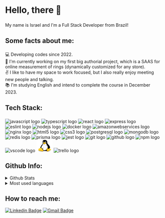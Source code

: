<h1 align="left">Hello, there 👋</h1>

###

<p align="left">My name is Israel and I'm a Full Stack Developer from Brazil!</p>

###

<h2 align="left">Some facts about me:</h2>

###

<p align="left">💻 Developing codes since 2022.<br>💍 I'm currently working on my first big authorial project, which is a SAAS for online measurement of rings (dynamically customized for any store).<br>✌ I like to have my space to work focused, but I also really enjoy meeting new people and talking.<br>📚 I'm studying English and intend to complete the course in December 2023.</p>

###

<h2 align="left">Tech Stack: </h2>

###

<div align="left">
  <img src="https://cdn.jsdelivr.net/gh/devicons/devicon/icons/javascript/javascript-original.svg" height="40" width="52" alt="javascript logo"  />
  <img src="https://cdn.jsdelivr.net/gh/devicons/devicon/icons/typescript/typescript-original.svg" height="40" width="52" alt="typescript logo"  />
  <img src="https://cdn.jsdelivr.net/gh/devicons/devicon/icons/react/react-original.svg" height="40" width="52" alt="react logo"  />
  <img src="https://uploaddeimagens.com.br/images/004/312/231/full/ex.png?1674667232" height="40" width="52" alt="express logo"  />
  <img src="https://cdn.jsdelivr.net/gh/devicons/devicon/icons/eslint/eslint-original.svg" height="40" width="52" alt="eslint logo"  />
  <img src="https://cdn.jsdelivr.net/gh/devicons/devicon/icons/nodejs/nodejs-original.svg" height="40" width="52" alt="nodejs logo"  />
  <img src="https://cdn.jsdelivr.net/gh/devicons/devicon/icons/docker/docker-original.svg" height="40" width="52" alt="docker logo"  />
  <img src="https://cdn.jsdelivr.net/gh/devicons/devicon/icons/amazonwebservices/amazonwebservices-original.svg" height="40" width="52" alt="amazonwebservices logo"  />
  <img src="https://cdn.jsdelivr.net/gh/devicons/devicon/icons/nginx/nginx-original.svg" height="40" width="52" alt="nginx logo"  />
  
  <img src="https://cdn.jsdelivr.net/gh/devicons/devicon/icons/html5/html5-original.svg" height="40" width="52" alt="html5 logo"  />
  <img src="https://cdn.jsdelivr.net/gh/devicons/devicon/icons/css3/css3-original.svg" height="40" width="52" alt="css3 logo"  />
  <img src="https://cdn.jsdelivr.net/gh/devicons/devicon/icons/postgresql/postgresql-original.svg" height="40" width="52" alt="postgresql logo"  />
  <img src="https://cdn.jsdelivr.net/gh/devicons/devicon/icons/mongodb/mongodb-original.svg" height="40" width="52" alt="mongodb logo"  />
  <img src="https://cdn.jsdelivr.net/gh/devicons/devicon/icons/redis/redis-original.svg" height="40" width="52" alt="redis logo"  />
  <img src="https://user-images.githubusercontent.com/86934923/213812370-302a9834-635f-4a61-856b-327c14650376.svg" height="40" width="52" alt="prisma logo"/> 
  <img src="https://cdn.jsdelivr.net/gh/devicons/devicon/icons/jest/jest-plain.svg" height="40" width="52" alt="jest logo"  />
  <img src="https://cdn.jsdelivr.net/gh/devicons/devicon/icons/git/git-original.svg" height="40" width="52" alt="git logo"  />
  <img src="https://uploaddeimagens.com.br/images/004/312/203/full/github.png?1674666543" height="40" width="52" alt="github logo"  />
  <img src="https://cdn.jsdelivr.net/gh/devicons/devicon/icons/npm/npm-original-wordmark.svg" height="40" width="52" alt="npm logo"  />
  <img src="https://cdn.jsdelivr.net/gh/devicons/devicon/icons/vscode/vscode-original.svg" height="40" width="52" alt="vscode logo"  />  
  <img src="https://raw.githubusercontent.com/devicons/devicon/master/icons/linux/linux-original.svg" height="40" width="52" alt="linux logo"/>
    <img src="https://cdn.jsdelivr.net/gh/devicons/devicon/icons/trello/trello-plain.svg" height="40" width="52" alt="trello logo"/>
</div>

###


## Github Info: 

<details>
  <summary>Github Stats</summary>
  <img align="left" alt="Israel's GitHub Stats" src="https://github-readme-stats.vercel.app/api?username=israel-felipe&theme=radical&show_icons=true" />
</details>

<details>
  <summary>Most used languages</summary>
  <img align="left" alt="Israel's GitHub Top Languages" src="https://github-readme-stats.vercel.app/api/top-langs/?username=israel-felipe&theme=radical" />
</details>

###


## How to reach me: 

[![Linkedin Badge](https://img.shields.io/badge/-LinkedIn-blue?style=flat&logo=Linkedin&logoColor=white&link=https://www.linkedin.com/in/israelfteixeira/)](https://www.linkedin.com/in/israelfteixeira/)
[![Gmail Badge](https://img.shields.io/badge/-Gmail-c14438?style=flat&logo=Gmail&logoColor=white&link=mailto:israelfelipet@gmail.com)](mailto:israelfelipet@gmail.com)
